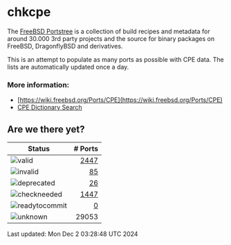 # chkcpe

The [FreeBSD Portstree](https://cgit.freebsd.org/ports) is a collection of build recipes
and metadata for around 30.000 3rd party projects and the source for binary packages on
FreeBSD, DragonflyBSD and derivatives.

This is an attempt to populate as many ports as possible with CPE data. The lists are
automatically updated once a day.

### More information:
* [https://wiki.freebsd.org/Ports/CPE](https://wiki.freebsd.org/Ports/CPE)
* [CPE Dictionary Search](http://web.nvd.nist.gov/view/cpe/search)


## Are we there yet?

| Status                                                              | # Ports                                                                |
| --------------------------------------------------------------------| ---------------------------------------------------------------------: |
| ![valid](https://img.shields.io/badge/valid-brightgreen)            | [2447](https://github.com/decke/chkcpe/wiki/valid)                 |
| ![invalid](https://img.shields.io/badge/invalid-red)                | [85](https://github.com/decke/chkcpe/wiki/invalid)             |
| ![deprecated](https://img.shields.io/badge/deprecated-red)          | [26](https://github.com/decke/chkcpe/wiki/deprecated)       |
| ![checkneeded](https://img.shields.io/badge/checkneeded-orange)     | [1447](https://github.com/decke/chkcpe/wiki/checkneeded)     |
| ![readytocommit](https://img.shields.io/badge/readytocommit-orange) | [0](https://github.com/decke/chkcpe/wiki/readytocommit) |
| ![unknown](https://img.shields.io/badge/unknown-grey)               | 29053 | |

Last updated: Mon Dec  2 03:28:48 UTC 2024
